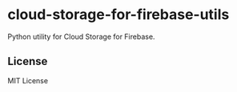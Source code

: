 # cloud-storage-for-firebase-utils

Python utility for Cloud Storage for Firebase.

## License

MIT License
